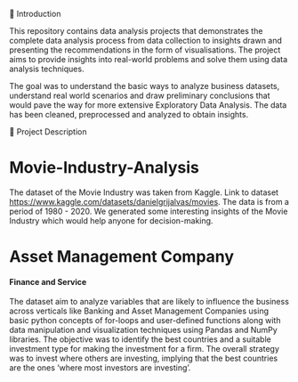 👋 Introduction   

This repository contains data analysis projects that demonstrates the complete data analysis process from data collection to insights drawn and presenting the recommendations in the form of visualisations. The project aims to provide insights into real-world problems and solve them using data analysis techniques.

The goal was to understand the basic ways to analyze business datasets, understand real world scenarios and draw preliminary conclusions that would pave the way for more extensive Exploratory Data Analysis. The data has been cleaned, preprocessed and analyzed to obtain insights.


📝 Project Description

# Movie-Industry-Analysis
The dataset of the Movie Industry was taken from Kaggle. 
Link to dataset https://www.kaggle.com/datasets/danielgrijalvas/movies. The data is from a period of 1980 - 2020. We generated some interesting insights of the Movie Industry which would help anyone for decision-making.

# Asset Management Company
#### Finance and Service    

The dataset aim to analyze variables that are likely to influence the business across verticals like Banking and Asset Management Companies using basic python concepts of for-loops and user-defined functions along with data manipulation and visualization techniques using Pandas and NumPy libraries. 
The objective was to identify the best countries and a suitable investment type for making the investment for a firm. The overall strategy was to invest where others are investing, implying that the best countries are the ones ‘where most investors are investing’.
